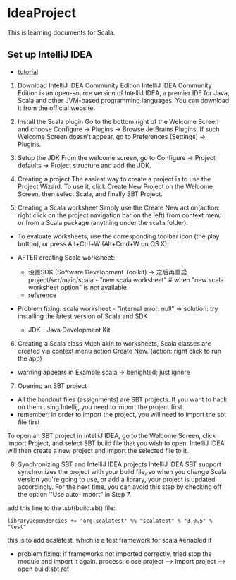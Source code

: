 # IdeaProject
This is learning documents for Scala.


## Set up IntelliJ IDEA
* [tutorial](https://www.coursera.org/learn/progfun1/supplement/VuJFf/intellij-idea-tutorial)

1. Download IntelliJ IDEA Community Edition
IntelliJ IDEA Community Edition is an open-source version of IntelliJ IDEA, a premier IDE for Java, Scala and other JVM-based programming languages. You can download it from the official website.

2. Install the Scala plugin
Go to the bottom right of the Welcome Screen and choose Configure → Plugins → Browse JetBrains Plugins. If such Welcome Screen doesn't appear, go to Preferences (Settings) → Plugins.

3. Setup the JDK
From the welcome screen, go to Configure → Project defaults → Project structure and add the JDK. 

4. Creating a project
The easiest way to create a project is to use the Project Wizard. To use it, click Create New Project on the Welcome Screen, then select Scala, and finally SBT Project.

5. Creating a Scala worksheet
Simply use the Create New action(action: right click on the project navigation bar on the left) from context menu or from a Scala package (anything under the `scala` folder).

* To evaluate worksheets, use the corresponding toolbar icon (the play button), or press Alt+Ctrl+W (Alt+Cmd+W on OS X).
* AFTER creating Scale worksheet:
  * 设置SDK (Software Development Toolkit) -> 之后再重启project/scr/main/scala - ”new scala worksheet"   # when "new scala worksheet option" is not available
  * [reference](https://stackoverflow.com/questions/36867112/how-to-get-the-option-to-create-a-new-scala-worksheet-in-intellij)
 
* Problem fixing:
scala worksheet - "internal error: null"
=> solution: try installing the latest version of Scala and SDK
  * JDK - Java Development Kit
  
6. Creating a Scala class
Much akin to worksheets, Scala classes are created via context menu action Create New.
(action: right click to run the app)

* warning appears in Example.scala -> benighted; just ignore

7. Opening an SBT project
* All the handout files (assignments) are SBT projects. If you want to hack on them using Intellij, you need to import the project first.
* remember: in order to import the project, you will need to import the sbt file first

To open an SBT project in IntelliJ IDEA, go to the Welcome Screen, click Import Project, and select SBT build file that you wish to open. IntelliJ IDEA will then create a new project and import the selected file to it.

8. Synchronizing SBT and IntelliJ IDEA projects
IntelliJ IDEA SBT support synchronizes the project with your build file, so when you change Scala version you're going to use, or add a library, your project is updated accordingly. For the next time, you can avoid this step by checking off the option ''Use auto-import" in Step 7.

add this line to the .sbt(build.sbt) file:
```
libraryDependencies += "org.scalatest" %% "scalatest" % "3.0.5" % "test"
```
this is to add scalatest, which is a test framework for scala #enabled it
* problem fixing:
if frameworks not imported correctly, tried stop the module and import it again.
process: close project --> import project --> open build.sbt
[ref](https://stackoverflow.com/questions/24937328/intellij-idea-cannot-import-sbt-project)







